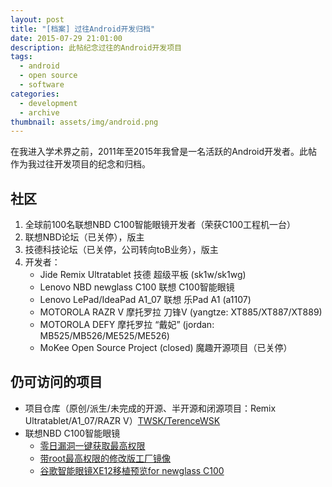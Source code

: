 ```yaml
---
layout: post
title: "[档案] 过往Android开发归档"
date: 2015-07-29 21:01:00
description: 此帖纪念过往的Android开发项目
tags:
  - android
  - open source
  - software
categories:
  - development
  - archive
thumbnail: assets/img/android.png
---
```


在我进入学术界之前，2011年至2015年我曾是一名活跃的Android开发者。此帖作为我过往开发项目的纪念和归档。

## 社区

1. 全球前100名联想NBD C100智能眼镜开发者（荣获C100工程机一台）
2. 联想NBD论坛（已关停），版主
3. 技德科技论坛（已关停，公司转向toB业务），版主
4. 开发者：
   - Jide Remix Ultratablet 技德 超级平板 (sk1w/sk1wg)
   - Lenovo NBD newglass C100 联想 C100智能眼镜
   - Lenovo LePad/IdeaPad A1_07 联想 乐Pad A1 (a1107)
   - MOTOROLA RAZR V 摩托罗拉 刀锋V (yangtze: XT885/XT887/XT889)
   - MOTOROLA DEFY 摩托罗拉 “戴妃” (jordan: MB525/MB526/ME525/ME526)
   - MoKee Open Source Project (closed) 魔趣开源项目（已关停）

## 仍可访问的项目

- 项目仓库（原创/派生/未完成的开源、半开源和闭源项目：Remix Ultratablet/A1_07/RAZR V）[TWSK/TerenceWSK](https://github.com/TerenceWSK?tab=repositories)
- 联想NBD C100智能眼镜
  - [零日漏洞一键获取最高权限](https://xdaforums.com/t/one-click-safe-root-for-lenovo-nbd-new-glass-c100.3167810/)
  - [带root最高权限的修改版工厂镜像](https://xdaforums.com/t/rooted-factory-image-for-lenovo-nbd-new-glass-c100-based-on-build1-2-updated.3167845/)
  - [谷歌智能眼镜XE12移植预览for newglass C100](https://xdaforums.com/t/google-xe12-preview-for-lenovo-nbd-new-glass-c100.3167891/)
